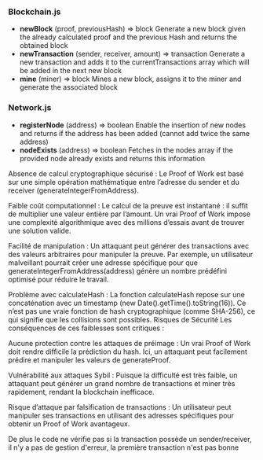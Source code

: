 ### Blockchain.js

* **newBlock** (proof, previousHash) => block
  Generate a new block given the already calculated proof and the previous Hash and returns the obtained block
* **newTransaction** (sender, receiver, amount) => transaction
  Generate a new transaction and adds it to the currentTransactions array which will be added in the next new block
* **mine** (miner) => block
  Mines a new block, assigns it to the miner and generate the associated block

### Network.js

* **registerNode** (address) => boolean
  Enable the insertion of new nodes and returns if the address has been added (cannot add twice the same address)
* **nodeExists** (address) => boolean
  Fetches in the nodes array if the provided node already exists and returns this information

Absence de calcul cryptographique sécurisé :
Le Proof of Work est basé sur une simple opération mathématique entre l’adresse du sender et du receiver (generateIntegerFromAddress).

Faible coût computationnel :
Le calcul de la preuve est instantané : il suffit de multiplier une valeur entière par l’amount.
Un vrai Proof of Work impose une complexité algorithmique avec des millions d’essais avant de trouver une solution valide.

Facilité de manipulation :
Un attaquant peut générer des transactions avec des valeurs arbitraires pour manipuler la preuve.
Par exemple, un utilisateur malveillant pourrait créer une adresse spécifique pour que generateIntegerFromAddress(address) génère un nombre prédéfini optimisé pour réduire le travail.

Problème avec calculateHash :
La fonction calculateHash repose sur une concaténation avec un timestamp (new Date().getTime().toString(16)).
Ce n’est pas une vraie fonction de hash cryptographique (comme SHA-256), ce qui signifie que les collisions sont possibles.
Risques de Sécurité
Les conséquences de ces faiblesses sont critiques :

Aucune protection contre les attaques de préimage :
Un vrai Proof of Work doit rendre difficile la prédiction du hash. Ici, un attaquant peut facilement prédire et manipuler les valeurs de generateProof.

Vulnérabilité aux attaques Sybil :
Puisque la difficulté est très faible, un attaquant peut générer un grand nombre de transactions et miner très rapidement, rendant la blockchain inefficace.

Risque d’attaque par falsification de transactions :
Un utilisateur peut manipuler ses transactions en utilisant des adresses spécifiques pour obtenir un Proof of Work avantageux.

De plus le code ne vérifie pas si la transaction possède un sender/receiver, il n'y a pas de gestion d'erreur, la première transaction n'est pas bonne
